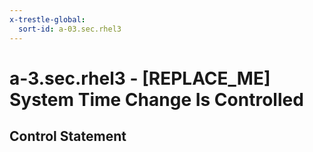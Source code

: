 ```yaml
---
x-trestle-global:
  sort-id: a-03.sec.rhel3
---
```


# a-3.sec.rhel3 - \[REPLACE_ME\] System Time Change Is Controlled

## Control Statement

